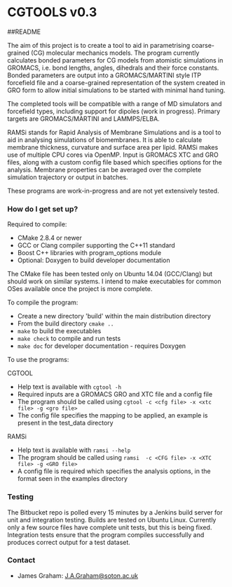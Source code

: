 # CGTOOLS v0.3
##README

The aim of this project is to create a tool to aid in parametrising coarse-grained (CG) molecular mechanics models.  The program currently calculates bonded parameters for CG models from atomistic simulations in GROMACS, i.e. bond lengths, angles, dihedrals and their force constants.
Bonded parameters are output into a GROMACS/MARTINI style ITP forcefield file and a coarse-grained representation of the system created in GRO form to allow initial simulations to be started with minimal hand tuning.

The completed tools will be compatible with a range of MD simulators and forcefield types, including support for dipoles (work in progress).  Primary targets are GROMACS/MARTINI and LAMMPS/ELBA.

RAMSi stands for Rapid Analysis of Membrane Simulations and is a tool to aid in analysing simulations of biomembranes.  It is able to calculate membrane thickness, curvature and surface area per lipid.  RAMSi makes use of multiple CPU cores via OpenMP.
Input is GROMACS XTC and GRO files, along with a custom config file based which specifies options for the analysis. Membrane properties can be averaged over the complete simulation trajectory or output in batches.

These programs are work-in-progress and are not yet extensively tested.

### How do I get set up? ###

Required to compile:

* CMake 2.8.4 or newer
* GCC or Clang compiler supporting the C++11 standard
* Boost C++ libraries with program\_options module
* Optional: Doxygen to build developer documentation

The CMake file has been tested only on Ubuntu 14.04 (GCC/Clang) but should work on similar systems.
I intend to make executables for common OSes available once the project is more complete.

To compile the program:

* Create a new directory 'build' within the main distribution directory
* From the build directory `cmake ..`
* `make` to build the executables
* `make check` to compile and run tests
* `make doc` for developer documentation - requires Doxygen

To use the programs:

CGTOOL
* Help text is available with `cgtool -h`
* Required inputs are a GROMACS GRO and XTC file and a config file
* The program should be called using `cgtool -c <cfg file> -x <xtc file> -g <gro file>`
* The config file specifies the mapping to be applied, an example is present in the test\_data directory

RAMSi
* Help text is available with `ramsi --help`
* The program should be called using `ramsi  -c <CFG file> -x <XTC file> -g <GRO file>`
* A config file is required which specifies the analysis options, in the format seen in the examples directory

### Testing ###
The Bitbucket repo is polled every 15 minutes by a Jenkins build server for unit and integration testing.  Builds are tested on Ubuntu Linux.
Currently only a few source files have complete unit tests, but this is being fixed.  Integration tests ensure that the program compiles successfully and produces correct output for a test dataset.

### Contact ###

* James Graham: <J.A.Graham@soton.ac.uk>
